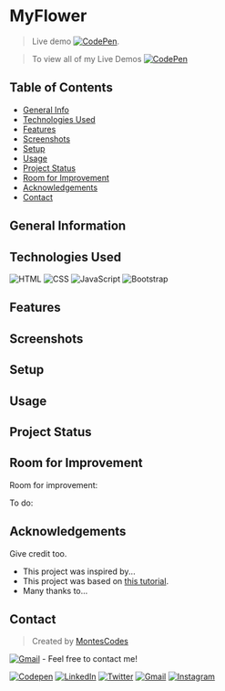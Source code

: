 # MyFlower

<!-- > Outline a brief description of your project. -->

> Live demo [![CodePen](https://img.shields.io/badge/-Codepen-000000?style=for-the-badge&logo=codepen&logoColor=white)](https://codepen.io/montescodes/pen/OJzMEzoP). <!-- If you have the project hosted somewhere, include the link here. -->

<!-- > To view all of my Live Demos [_Click here_](https://codepen.io/montescodes). -->

> To view all of my Live Demos [![CodePen](https://img.shields.io/badge/-Codepen-000000?style=for-the-badge&logo=codepen&logoColor=white)](https://codepen.io/montescodes)

## Table of Contents

- [General Info](#general-information)
- [Technologies Used](#technologies-used)
- [Features](#features)
- [Screenshots](#screenshots)
- [Setup](#setup)
- [Usage](#usage)
- [Project Status](#project-status)
- [Room for Improvement](#room-for-improvement)
- [Acknowledgements](#acknowledgements)
- [Contact](#contact)
<!-- * [License](#license) -->

## General Information

<!-- - Provide general information about your project here.
- What problem does it (intend to) solve?
- What is the purpose of your project?
- Why did you undertake it? -->
<!-- You don't have to answer all the questions - just the ones relevant to your project. -->

## Technologies Used

<!-- - Tech 1 - version 1.0
- Tech 2 - version 2.0
- Tech 3 - version 3.0 -->

![HTML](https://img.shields.io/badge/-HTML5-E34F26?logo=html5&logoColor=white&style=for-the-badge)
![CSS](https://img.shields.io/badge/-CSS3-1572B6?logo=css3&logoColor=white&style=for-the-badge)
![JavaScript](https://img.shields.io/badge/javascript-%23323330.svg?style=for-the-badge&logo=javascript&logoColor=%23F7DF1E)
![Bootstrap](https://img.shields.io/badge/-Bootstrap-7952B3?logo=bootstrap&logoColor=white&style=for-the-badge)

## Features

<!-- List the ready features here:

- Awesome feature 1
- Awesome feature 2
- Awesome feature 3 -->

## Screenshots

<!-- ![Example screenshot](./img/screenshot.png) -->

<!-- If you have screenshots you'd like to share, include them here. -->

## Setup

<!-- What are the project requirements/dependencies? Where are they listed? A requirements.txt or a Pipfile.lock file perhaps? Where is it located?

Proceed to describe how to install / setup one's local environment / get started with the project. -->

## Usage

<!-- How does one go about using it?
Provide various use cases and code examples here.

`write-your-code-here` -->

## Project Status

<!-- Project is: _in progress_ / _complete_ / _no longer being worked on_. If you are no longer working on it, provide reasons why. -->

## Room for Improvement

<!-- Include areas you believe need improvement / could be improved. Also add TODOs for future development. -->

Room for improvement:

<!-- - Improvement to be done 1
- Improvement to be done 2 -->

To do:

<!-- - Feature to be added 1
- Feature to be added 2 -->

## Acknowledgements

Give credit too.

- This project was inspired by...
- This project was based on [this tutorial](https://www.example.com).
- Many thanks to...

## Contact

> Created by [MontesCodes](https://www.MontiesKelly.com)

[![Gmail](https://img.shields.io/badge/-Gmail-EA4335?style=for-the-badge&logo=gmail&logoColor=white)](mailto:MontiesWebDev@gmail.com) - Feel free to contact me!

<!-- > - [@Montes_Codes](https://twitter.com/Montes_Codes) - Twitter

> - [@Montes Codes](https://www.facebook.com/profile.php?id=100071847249130) - FaceBook

> - [@TezCodes](https://www.reddit.com/user/TezCodes/) - Reddit

> - [![LinkedIn](https://img.shields.io/badge/LinkedIn-0077B5?style=for-the-badge&logo=linkedin&logoColor=white)](https://www.linkedin.com/in/monties-kelly-95827721a/)
> - [@Montes_Codes](https://www.instagram.com/montes_codes/) -> Instagram -->

<p>
    <a href="https://codepen.io/montescodes" target="_blank"><img alt="Codepen" src="https://img.shields.io/badge/-Codepen-000000?style=for-the-badge&logo=codepen&logoColor=white" /></a>
  <a href="https://www.linkedin.com/in/monties-kelly-95827721a/" target="_blank"><img alt="LinkedIn" src="https://img.shields.io/badge/-Linkedin-%230077B5.svg?&style=for-the-badge&logo=linkedin&logoColor=white" /></a>
   <a href="https://twitter.com/Montes_Codes" target="_blank"><img alt="Twitter" src="https://img.shields.io/badge/-Twitter-1DA1F2?style=for-the-badge&logo=Twitter&logoColor=white" /></a>
  <a href="mailto:MontiesWebDev@gmail.com" target="_blank"><img alt="Gmail" src="https://img.shields.io/badge/-Gmail-EA4335?style=for-the-badge&logo=gmail&logoColor=white" /></a>
  <a href="https://www.instagram.com/montes_codes/" target="_blank"><img alt="Instagram" src="https://img.shields.io/badge/-Instagram-E4405F?style=for-the-badge&logo=instagram&logoColor=white" /></a>
</p>

<!-- Optional -->
<!-- ## License -->
<!-- This project is open source and available under the [... License](). -->

<!-- You don't have to include all sections - just the one's relevant to your project -->
